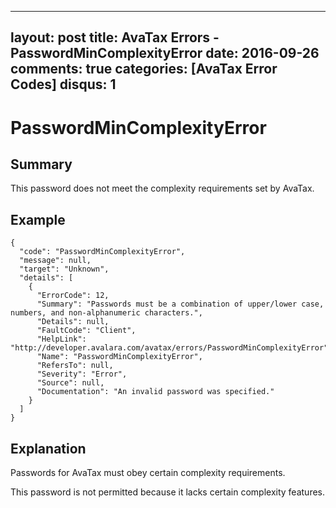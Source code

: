 
---
layout: post
title: AvaTax Errors - PasswordMinComplexityError
date: 2016-09-26
comments: true
categories: [AvaTax Error Codes]
disqus: 1
---

# PasswordMinComplexityError

## Summary

This password does not meet the complexity requirements set by AvaTax.

## Example

    {
      "code": "PasswordMinComplexityError",
      "message": null,
      "target": "Unknown",
      "details": [
        {
          "ErrorCode": 12,
          "Summary": "Passwords must be a combination of upper/lower case, numbers, and non-alphanumeric characters.",
          "Details": null,
          "FaultCode": "Client",
          "HelpLink": "http://developer.avalara.com/avatax/errors/PasswordMinComplexityError",
          "Name": "PasswordMinComplexityError",
          "RefersTo": null,
          "Severity": "Error",
          "Source": null,
          "Documentation": "An invalid password was specified."
        }
      ]
    }

## Explanation

Passwords for AvaTax must obey certain complexity requirements. 

This password is not permitted because it lacks certain complexity features.
